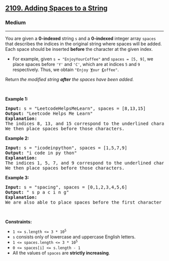 <h2><a href="https://leetcode.com/problems/adding-spaces-to-a-string/">2109. Adding Spaces to a String</a></h2><h3>Medium</h3><hr><div><p>You are given a <strong>0-indexed</strong> string <code>s</code> and a <strong>0-indexed</strong> integer array <code>spaces</code> that describes the indices in the original string where spaces will be added. Each space should be inserted <strong>before</strong> the character at the given index.</p>

<ul>
	<li>For example, given <code>s = "EnjoyYourCoffee"</code> and <code>spaces = [5, 9]</code>, we place spaces before <code>'Y'</code> and <code>'C'</code>, which are at indices <code>5</code> and <code>9</code> respectively. Thus, we obtain <code>"Enjoy <strong><u>Y</u></strong>our <u><strong>C</strong></u>offee"</code>.</li>
</ul>

<p>Return<strong> </strong><em>the modified string <strong>after</strong> the spaces have been added.</em></p>

<p>&nbsp;</p>
<p><strong class="example">Example 1:</strong></p>

<pre style="position: relative;"><strong>Input:</strong> s = "LeetcodeHelpsMeLearn", spaces = [8,13,15]
<strong>Output:</strong> "Leetcode Helps Me Learn"
<strong>Explanation:</strong> 
The indices 8, 13, and 15 correspond to the underlined characters in "Leetcode<u><strong>H</strong></u>elps<u><strong>M</strong></u>e<u><strong>L</strong></u>earn".
We then place spaces before those characters.
<div class="open_grepper_editor" title="Edit &amp; Save To Grepper"></div></pre>

<p><strong class="example">Example 2:</strong></p>

<pre style="position: relative;"><strong>Input:</strong> s = "icodeinpython", spaces = [1,5,7,9]
<strong>Output:</strong> "i code in py thon"
<strong>Explanation:</strong>
The indices 1, 5, 7, and 9 correspond to the underlined characters in "i<u><strong>c</strong></u>ode<u><strong>i</strong></u>n<u><strong>p</strong></u>y<u><strong>t</strong></u>hon".
We then place spaces before those characters.
<div class="open_grepper_editor" title="Edit &amp; Save To Grepper"></div></pre>

<p><strong class="example">Example 3:</strong></p>

<pre style="position: relative;"><strong>Input:</strong> s = "spacing", spaces = [0,1,2,3,4,5,6]
<strong>Output:</strong> " s p a c i n g"
<strong>Explanation:</strong>
We are also able to place spaces before the first character of the string.
<div class="open_grepper_editor" title="Edit &amp; Save To Grepper"></div></pre>

<p>&nbsp;</p>
<p><strong>Constraints:</strong></p>

<ul>
	<li><code>1 &lt;= s.length &lt;= 3 * 10<sup>5</sup></code></li>
	<li><code>s</code> consists only of lowercase and uppercase English letters.</li>
	<li><code>1 &lt;= spaces.length &lt;= 3 * 10<sup>5</sup></code></li>
	<li><code>0 &lt;= spaces[i] &lt;= s.length - 1</code></li>
	<li>All the values of <code>spaces</code> are <strong>strictly increasing</strong>.</li>
</ul>
</div>